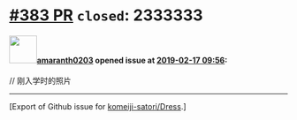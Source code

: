# [\#383 PR](https://github.com/komeiji-satori/Dress/pull/383) `closed`: 2333333

#### <img src="https://avatars.githubusercontent.com/u/8383071?v=4" width="50">[amaranth0203](https://github.com/amaranth0203) opened issue at [2019-02-17 09:56](https://github.com/komeiji-satori/Dress/pull/383):

// 刚入学时的照片




-------------------------------------------------------------------------------



[Export of Github issue for [komeiji-satori/Dress](https://github.com/komeiji-satori/Dress).]
